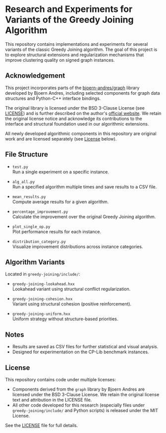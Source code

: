 # Research and Experiments for Variants of the Greedy Joining Algorithm

This repository contains implementations and experiments for several variants of the classic Greedy Joining algorithm. The goal of this project is to explore structural extensions and regularization mechanisms that improve clustering quality on signed graph instances.

## Acknowledgement

This project incorporates parts of the [bjoern-andres/graph](https://github.com/bjoern-andres/graph) library developed by Bjoern Andres, including selected components for graph data structures and Python-C++ interface bindings.

The original library is licensed under the BSD 3-Clause License (see [LICENSE](./LICENSE)) and is further described on the author's [official website](http://www.andres.sc/graph.html). We retain the original license notice and acknowledge its contributions to the interface and structural foundation used in our algorithmic extensions.

All newly developed algorithmic components in this repository are original work and are licensed separately (see [License](#license) below).

## File Structure

- `test.py`  
  Run a single experiment on a specific instance.

- `alg_all.py`  
  Run a specified algorithm multiple times and save results to a CSV file.

- `mean_results.py`  
  Compute average results for a given algorithm.

- `percentage_improvement.py`  
  Calculate the improvement over the original Greedy Joining algorithm.

- `plot_single_op.py`  
  Plot performance results for each instance.

- `distribution_category.py`  
  Visualize improvement distributions across instance categories.

## Algorithm Variants

Located in `greedy-joining/include/`:

- `greedy-joining-lookahead.hxx`  
  Lookahead variant using structural conflict regularization.

- `greedy-joining-cohesion.hxx`  
  Variant using structural cohesion (positive reinforcement).

- `greedy-joining-uniform.hxx`  
  Uniform strategy without structure-based priorities.

## Notes

- Results are saved as CSV files for further statistical and visual analysis.
- Designed for experimentation on the CP-Lib benchmark instances.

## License

This repository contains code under multiple licenses:

- Components derived from the `graph` library by Bjoern Andres are licensed under the BSD 3-Clause License. We retain the original license text and attribution in the LICENSE file.
- All other code developed for this research (especially files under `greedy-joining/include/` and Python scripts) is released under the MIT License.

See the [LICENSE](./LICENSE) file for full details.
